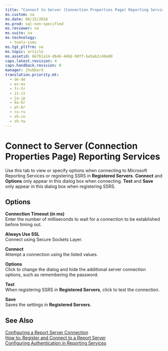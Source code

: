 ```yaml
---
title: "Connect to Server (Connection Properties Page) Reporting Services"
ms.custom: na
ms.date: 08/15/2016
ms.prod: sql-non-specified
ms.reviewer: na
ms.suite: na
ms.technology: 
  - tools-ssms
ms.tgt_pltfrm: na
ms.topic: article
ms.assetid: 66761a14-d646-44bb-9dff-be5ab2c40e88
caps.latest.revision: 4
caps.handback.revision: 0
manager: jhubbard
translation.priority.mt: 
  - de-de
  - es-es
  - fr-fr
  - it-it
  - ja-jp
  - ko-kr
  - pt-br
  - ru-ru
  - zh-cn
  - zh-tw
---
```

# Connect to Server (Connection Properties Page) Reporting Services
Use this tab to view or specify options when connecting to  Microsoft  Reporting Services or registering SSRS in **Registered Servers**. **Connect** and **Options** only appear in this dialog box when connecting. **Test** and **Save** only appear in this dialog box when registering SSRS.  
  
## Options  
**Connection Timeout (in ms)**  
Enter the number of milliseconds to wait for a connection to be established before timing out.  
  
**Always Use SSL**  
Connect using Secure Sockets Layer.  
  
**Connect**  
Attempt a connection using the listed values.  
  
**Options**  
Click to change the dialog and hide the additional server connection options, such as remembering the password.  
  
**Test**  
When registering SSRS in **Registered Servers**, click to test the connection.  
  
**Save**  
Saves the settings in **Registered Servers**.  
  
## See Also  
[Configuring a Report Server Connection](assetId:///9759a9fb-35e9-4215-969b-a9f1fea18487)  
[How to: Register and Connect to a Report Server](assetId:///c875ff87-ee7d-443a-a702-bdb4b6c27c6e)  
[Configuring Authentication in Reporting Services](assetId:///753c2542-0e97-4d8f-a5dd-4b07a5cd10ab)  
  
